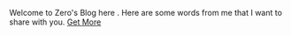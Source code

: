 

Welcome to Zero's Blog here . Here are some words from me that I want to share with you. [Get More](https://somnus007.github.io/)